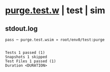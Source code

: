 # [purge.test.w](../../../../../../examples/tests/sdk_tests/queue/purge.test.w) | test | sim

## stdout.log
```log
pass ─ purge.test.wsim » root/env0/test:purge
 
 
Tests 1 passed (1)
Snapshots 1 skipped
Test Files 1 passed (1)
Duration <DURATION>
```

